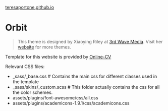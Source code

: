 [teresaportone.github.io](https://teresaportone.github.io)

# Orbit
> This theme is designed by Xiaoying Riley at [3rd Wave Media](http://themes.3rdwavemedia.com/). 
> Visit her [website](http://themes.3rdwavemedia.com/) for more themes.

Template for this website is provided by [Online-CV](https://github.com/sharu725/online-cv)

Relevant CSS files:
- _sass/_base.css # Contains the main css for different classes used in the template
- _sass/skins/_custom.scss # This folder actually contains the css for all the color schemes.
- assets/plugins/font-awesome/css/all.css
- assets/plugins/academicons-1.9.1/css/academicons.css
